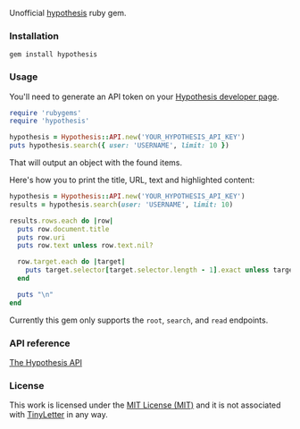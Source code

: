 Unofficial [hypothesis](https://hypothes.is) ruby gem.

### Installation

```gem install hypothesis```

### Usage

You'll need to generate an API token on your [Hypothesis developer page](https://hypothes.is/account/developer).

```ruby
require 'rubygems'
require 'hypothesis'

hypothesis = Hypothesis::API.new('YOUR_HYPOTHESIS_API_KEY')
puts hypothesis.search({ user: 'USERNAME', limit: 10 })

```

That will output an object with the found items. 

Here's how you to print the title, URL, text and highlighted content:

```ruby
hypothesis = Hypothesis::API.new('YOUR_HYPOTHESIS_API_KEY')
results = hypothesis.search(user: 'USERNAME', limit: 10)

results.rows.each do |row|
  puts row.document.title
  puts row.uri
  puts row.text unless row.text.nil?

  row.target.each do |target|
    puts target.selector[target.selector.length - 1].exact unless target.selector.nil?
  end

  puts "\n"
end
```

Currently this gem only supports the `root`, `search`, and `read` endpoints.

### API reference

[The Hypothesis API](https://h.readthedocs.io/en/latest/api/)

### License

This work is licensed under the [MIT License (MIT)](LICENSE) and it is not associated with [TinyLetter](https://www.tinyletter.com) in any way.
